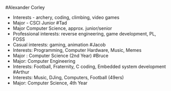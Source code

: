 #Alexander Corley
* Interests - archery, coding, climbing, video games
* Major - CSCI Junior
#Tad
* Major Computer Science, approx. junior/senior
* Professional interests: reverse engineering, game development, PL, FOSS
* Casual interests: gaming, animation
#Jacob
* Interests: Programming, Computer Hardware, Music, Memes
* Major    : Computer Science (2nd Year)
#Bruce
* Major: Computer Engineering
* Interests: Football, Fraternity, C coding, Embedded system development
#Arthur
* Interests: Music, DJing, Computers, Football (49ers)
* Major: Computer Science, 4th Year
